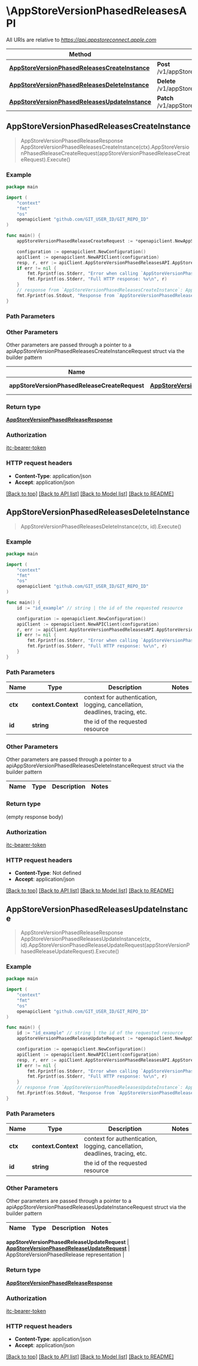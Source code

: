 # \AppStoreVersionPhasedReleasesAPI

All URIs are relative to *https://api.appstoreconnect.apple.com*

Method | HTTP request | Description
------------- | ------------- | -------------
[**AppStoreVersionPhasedReleasesCreateInstance**](AppStoreVersionPhasedReleasesAPI.md#AppStoreVersionPhasedReleasesCreateInstance) | **Post** /v1/appStoreVersionPhasedReleases | 
[**AppStoreVersionPhasedReleasesDeleteInstance**](AppStoreVersionPhasedReleasesAPI.md#AppStoreVersionPhasedReleasesDeleteInstance) | **Delete** /v1/appStoreVersionPhasedReleases/{id} | 
[**AppStoreVersionPhasedReleasesUpdateInstance**](AppStoreVersionPhasedReleasesAPI.md#AppStoreVersionPhasedReleasesUpdateInstance) | **Patch** /v1/appStoreVersionPhasedReleases/{id} | 



## AppStoreVersionPhasedReleasesCreateInstance

> AppStoreVersionPhasedReleaseResponse AppStoreVersionPhasedReleasesCreateInstance(ctx).AppStoreVersionPhasedReleaseCreateRequest(appStoreVersionPhasedReleaseCreateRequest).Execute()



### Example

```go
package main

import (
	"context"
	"fmt"
	"os"
	openapiclient "github.com/GIT_USER_ID/GIT_REPO_ID"
)

func main() {
	appStoreVersionPhasedReleaseCreateRequest := *openapiclient.NewAppStoreVersionPhasedReleaseCreateRequest(*openapiclient.NewAppStoreVersionPhasedReleaseCreateRequestData("Type_example", *openapiclient.NewAlternativeDistributionPackageCreateRequestDataRelationships(*openapiclient.NewAlternativeDistributionPackageCreateRequestDataRelationshipsAppStoreVersion(*openapiclient.NewAlternativeDistributionPackageCreateRequestDataRelationshipsAppStoreVersionData("Type_example", "Id_example"))))) // AppStoreVersionPhasedReleaseCreateRequest | AppStoreVersionPhasedRelease representation

	configuration := openapiclient.NewConfiguration()
	apiClient := openapiclient.NewAPIClient(configuration)
	resp, r, err := apiClient.AppStoreVersionPhasedReleasesAPI.AppStoreVersionPhasedReleasesCreateInstance(context.Background()).AppStoreVersionPhasedReleaseCreateRequest(appStoreVersionPhasedReleaseCreateRequest).Execute()
	if err != nil {
		fmt.Fprintf(os.Stderr, "Error when calling `AppStoreVersionPhasedReleasesAPI.AppStoreVersionPhasedReleasesCreateInstance``: %v\n", err)
		fmt.Fprintf(os.Stderr, "Full HTTP response: %v\n", r)
	}
	// response from `AppStoreVersionPhasedReleasesCreateInstance`: AppStoreVersionPhasedReleaseResponse
	fmt.Fprintf(os.Stdout, "Response from `AppStoreVersionPhasedReleasesAPI.AppStoreVersionPhasedReleasesCreateInstance`: %v\n", resp)
}
```

### Path Parameters



### Other Parameters

Other parameters are passed through a pointer to a apiAppStoreVersionPhasedReleasesCreateInstanceRequest struct via the builder pattern


Name | Type | Description  | Notes
------------- | ------------- | ------------- | -------------
 **appStoreVersionPhasedReleaseCreateRequest** | [**AppStoreVersionPhasedReleaseCreateRequest**](AppStoreVersionPhasedReleaseCreateRequest.md) | AppStoreVersionPhasedRelease representation | 

### Return type

[**AppStoreVersionPhasedReleaseResponse**](AppStoreVersionPhasedReleaseResponse.md)

### Authorization

[itc-bearer-token](../README.md#itc-bearer-token)

### HTTP request headers

- **Content-Type**: application/json
- **Accept**: application/json

[[Back to top]](#) [[Back to API list]](../README.md#documentation-for-api-endpoints)
[[Back to Model list]](../README.md#documentation-for-models)
[[Back to README]](../README.md)


## AppStoreVersionPhasedReleasesDeleteInstance

> AppStoreVersionPhasedReleasesDeleteInstance(ctx, id).Execute()



### Example

```go
package main

import (
	"context"
	"fmt"
	"os"
	openapiclient "github.com/GIT_USER_ID/GIT_REPO_ID"
)

func main() {
	id := "id_example" // string | the id of the requested resource

	configuration := openapiclient.NewConfiguration()
	apiClient := openapiclient.NewAPIClient(configuration)
	r, err := apiClient.AppStoreVersionPhasedReleasesAPI.AppStoreVersionPhasedReleasesDeleteInstance(context.Background(), id).Execute()
	if err != nil {
		fmt.Fprintf(os.Stderr, "Error when calling `AppStoreVersionPhasedReleasesAPI.AppStoreVersionPhasedReleasesDeleteInstance``: %v\n", err)
		fmt.Fprintf(os.Stderr, "Full HTTP response: %v\n", r)
	}
}
```

### Path Parameters


Name | Type | Description  | Notes
------------- | ------------- | ------------- | -------------
**ctx** | **context.Context** | context for authentication, logging, cancellation, deadlines, tracing, etc.
**id** | **string** | the id of the requested resource | 

### Other Parameters

Other parameters are passed through a pointer to a apiAppStoreVersionPhasedReleasesDeleteInstanceRequest struct via the builder pattern


Name | Type | Description  | Notes
------------- | ------------- | ------------- | -------------


### Return type

 (empty response body)

### Authorization

[itc-bearer-token](../README.md#itc-bearer-token)

### HTTP request headers

- **Content-Type**: Not defined
- **Accept**: application/json

[[Back to top]](#) [[Back to API list]](../README.md#documentation-for-api-endpoints)
[[Back to Model list]](../README.md#documentation-for-models)
[[Back to README]](../README.md)


## AppStoreVersionPhasedReleasesUpdateInstance

> AppStoreVersionPhasedReleaseResponse AppStoreVersionPhasedReleasesUpdateInstance(ctx, id).AppStoreVersionPhasedReleaseUpdateRequest(appStoreVersionPhasedReleaseUpdateRequest).Execute()



### Example

```go
package main

import (
	"context"
	"fmt"
	"os"
	openapiclient "github.com/GIT_USER_ID/GIT_REPO_ID"
)

func main() {
	id := "id_example" // string | the id of the requested resource
	appStoreVersionPhasedReleaseUpdateRequest := *openapiclient.NewAppStoreVersionPhasedReleaseUpdateRequest(*openapiclient.NewAppStoreVersionPhasedReleaseUpdateRequestData("Type_example", "Id_example")) // AppStoreVersionPhasedReleaseUpdateRequest | AppStoreVersionPhasedRelease representation

	configuration := openapiclient.NewConfiguration()
	apiClient := openapiclient.NewAPIClient(configuration)
	resp, r, err := apiClient.AppStoreVersionPhasedReleasesAPI.AppStoreVersionPhasedReleasesUpdateInstance(context.Background(), id).AppStoreVersionPhasedReleaseUpdateRequest(appStoreVersionPhasedReleaseUpdateRequest).Execute()
	if err != nil {
		fmt.Fprintf(os.Stderr, "Error when calling `AppStoreVersionPhasedReleasesAPI.AppStoreVersionPhasedReleasesUpdateInstance``: %v\n", err)
		fmt.Fprintf(os.Stderr, "Full HTTP response: %v\n", r)
	}
	// response from `AppStoreVersionPhasedReleasesUpdateInstance`: AppStoreVersionPhasedReleaseResponse
	fmt.Fprintf(os.Stdout, "Response from `AppStoreVersionPhasedReleasesAPI.AppStoreVersionPhasedReleasesUpdateInstance`: %v\n", resp)
}
```

### Path Parameters


Name | Type | Description  | Notes
------------- | ------------- | ------------- | -------------
**ctx** | **context.Context** | context for authentication, logging, cancellation, deadlines, tracing, etc.
**id** | **string** | the id of the requested resource | 

### Other Parameters

Other parameters are passed through a pointer to a apiAppStoreVersionPhasedReleasesUpdateInstanceRequest struct via the builder pattern


Name | Type | Description  | Notes
------------- | ------------- | ------------- | -------------

 **appStoreVersionPhasedReleaseUpdateRequest** | [**AppStoreVersionPhasedReleaseUpdateRequest**](AppStoreVersionPhasedReleaseUpdateRequest.md) | AppStoreVersionPhasedRelease representation | 

### Return type

[**AppStoreVersionPhasedReleaseResponse**](AppStoreVersionPhasedReleaseResponse.md)

### Authorization

[itc-bearer-token](../README.md#itc-bearer-token)

### HTTP request headers

- **Content-Type**: application/json
- **Accept**: application/json

[[Back to top]](#) [[Back to API list]](../README.md#documentation-for-api-endpoints)
[[Back to Model list]](../README.md#documentation-for-models)
[[Back to README]](../README.md)

